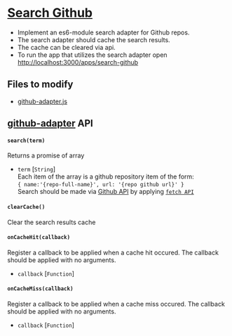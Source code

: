 # [Search Github](http://localhost:3000/apps/search-github)

- Implement an es6-module search adapter for Github repos.
- The search adapter should cache the search results.
- The cache can be cleared via api.
- To run the app that utilizes the search adapter open [http://localhost:3000/apps/search-github](http://localhost:3000/apps/search-github)

## Files to modify
- [github-adapter.js](github-adapter.js)   

## [github-adapter](github-adapter.js) API
#### `search(term)`
Returns a promise of array
- `term` [`String`]  
Each item of the array is a github repository item of the form:  
`{ name:'{repo-full-name}', url: '{repo github url}' }`  
Search should be made via [Github API](https://developer.github.com/v3/search/#search-repositories) by applying [`fetch API`](https://developer.mozilla.org/en/docs/Web/API/Fetch_API)

#### `clearCache()`
Clear the search results cache

#### `onCacheHit(callback)`
Register a callback to be applied when a cache hit occured. The callback should be applied with no arguments.
- `callback` [`Function`] 

#### `onCacheMiss(callback)`
Register a callback to be applied when a cache miss occured. The callback should be applied with no arguments.
- `callback` [`Function`]